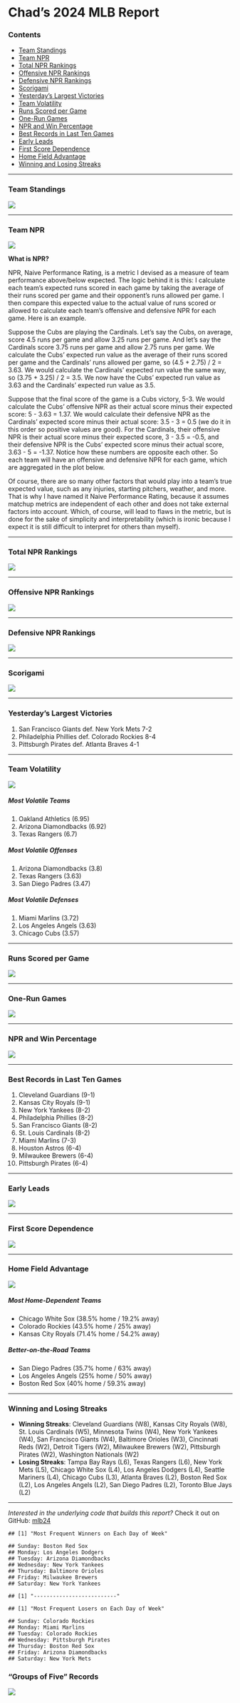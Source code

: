 Chad’s 2024 MLB Report
================

### Contents

- [Team Standings](#team-standings)
- [Team NPR](#team-npr)
- [Total NPR Rankings](#total-npr-rankings)
- [Offensive NPR Rankings](#offensive-npr-rankings)
- [Defensive NPR Rankings](#defensive-npr-rankings)
- [Scorigami](#scorigami)
- [Yesterday’s Largest Victories](#yesterdays-largest-victories)
- [Team Volatility](#team-volatility)
- [Runs Scored per Game](#runs-scored-per-game)
- [One-Run Games](#one-run-games)
- [NPR and Win Percentage](#npr-and-win-percentage)
- [Best Records in Last Ten Games](#best-records-in-last-ten-games)
- [Early Leads](#early-leads)
- [First Score Dependence](#first-score-dependence)
- [Home Field Advantage](#home-field-advantage)
- [Winning and Losing Streaks](#winning-and-losing-streaks)

------------------------------------------------------------------------

### Team Standings

![](README_files/figure-gfm/unnamed-chunk-4-1.png)<!-- -->

------------------------------------------------------------------------

### Team NPR

![](README_files/figure-gfm/unnamed-chunk-6-1.png)<!-- -->

**What is NPR?**

NPR, Naive Performance Rating, is a metric I devised as a measure of
team performance above/below expected. The logic behind it is this: I
calculate each team’s expected runs scored in each game by taking the
average of their runs scored per game and their opponent’s runs allowed
per game. I then compare this expected value to the actual value of runs
scored or allowed to calculate each team’s offensive and defensive NPR
for each game. Here is an example.

Suppose the Cubs are playing the Cardinals. Let’s say the Cubs, on
average, score 4.5 runs per game and allow 3.25 runs per game. And let’s
say the Cardinals score 3.75 runs per game and allow 2.75 runs per game.
We calculate the Cubs’ expected run value as the average of their runs
scored per game and the Cardinals’ runs allowed per game, so (4.5 +
2.75) / 2 = 3.63. We would calculate the Cardinals’ expected run value
the same way, so (3.75 + 3.25) / 2 = 3.5. We now have the Cubs’ expected
run value as 3.63 and the Cardinals’ expected run value as 3.5.

Suppose that the final score of the game is a Cubs victory, 5-3. We
would calculate the Cubs’ offensive NPR as their actual score minus
their expected score: 5 - 3.63 = 1.37. We would calculate their
defensive NPR as the Cardinals’ expected score minus their actual score:
3.5 - 3 = 0.5 (we do it in this order so positive values are good). For
the Cardinals, their offensive NPR is their actual score minus their
expected score, 3 - 3.5 = -0.5, and their defensive NPR is the Cubs’
expected score minus their actual score, 3.63 - 5 = -1.37. Notice how
these numbers are opposite each other. So each team will have an
offensive and defensive NPR for each game, which are aggregated in the
plot below.

Of course, there are so many other factors that would play into a team’s
true expected value, such as any injuries, starting pitchers, weather,
and more. That is why I have named it Naive Performance Rating, because
it assumes matchup metrics are independent of each other and does not
take external factors into account. Which, of course, will lead to flaws
in the metric, but is done for the sake of simplicity and
interpretability (which is ironic because I expect it is still difficult
to interpret for others than myself).

------------------------------------------------------------------------

### Total NPR Rankings

![](README_files/figure-gfm/unnamed-chunk-7-1.png)<!-- -->

------------------------------------------------------------------------

### Offensive NPR Rankings

![](README_files/figure-gfm/unnamed-chunk-8-1.png)<!-- -->

------------------------------------------------------------------------

### Defensive NPR Rankings

![](README_files/figure-gfm/unnamed-chunk-9-1.png)<!-- -->

------------------------------------------------------------------------

### Scorigami

![](README_files/figure-gfm/unnamed-chunk-10-1.png)<!-- -->

------------------------------------------------------------------------

### Yesterday’s Largest Victories

1.  San Francisco Giants def. New York Mets 7-2
2.  Philadelphia Phillies def. Colorado Rockies 8-4
3.  Pittsburgh Pirates def. Atlanta Braves 4-1

------------------------------------------------------------------------

### Team Volatility

![](README_files/figure-gfm/unnamed-chunk-12-1.png)<!-- -->

##### Most Volatile Teams

1.  Oakland Athletics (6.95)
2.  Arizona Diamondbacks (6.92)
3.  Texas Rangers (6.7)

##### Most Volatile Offenses

1.  Arizona Diamondbacks (3.8)
2.  Texas Rangers (3.63)
3.  San Diego Padres (3.47)

##### Most Volatile Defenses

1.  Miami Marlins (3.72)
2.  Los Angeles Angels (3.63)
3.  Chicago Cubs (3.57)

------------------------------------------------------------------------

### Runs Scored per Game

![](README_files/figure-gfm/unnamed-chunk-14-1.png)<!-- -->

------------------------------------------------------------------------

### One-Run Games

![](README_files/figure-gfm/unnamed-chunk-15-1.png)<!-- -->

------------------------------------------------------------------------

### NPR and Win Percentage

![](README_files/figure-gfm/unnamed-chunk-16-1.png)<!-- -->

------------------------------------------------------------------------

### Best Records in Last Ten Games

1.  Cleveland Guardians (9-1)
2.  Kansas City Royals (9-1)
3.  New York Yankees (8-2)
4.  Philadelphia Phillies (8-2)
5.  San Francisco Giants (8-2)
6.  St. Louis Cardinals (8-2)
7.  Miami Marlins (7-3)
8.  Houston Astros (6-4)
9.  Milwaukee Brewers (6-4)
10. Pittsburgh Pirates (6-4)

------------------------------------------------------------------------

### Early Leads

![](README_files/figure-gfm/unnamed-chunk-19-1.png)<!-- -->

------------------------------------------------------------------------

### First Score Dependence

![](README_files/figure-gfm/unnamed-chunk-20-1.png)<!-- -->

------------------------------------------------------------------------

### Home Field Advantage

![](README_files/figure-gfm/unnamed-chunk-22-1.png)<!-- -->

##### Most Home-Dependent Teams

- Chicago White Sox (38.5% home / 19.2% away)
- Colorado Rockies (43.5% home / 25% away)
- Kansas City Royals (71.4% home / 54.2% away)

##### Better-on-the-Road Teams

- San Diego Padres (35.7% home / 63% away)
- Los Angeles Angels (25% home / 50% away)
- Boston Red Sox (40% home / 59.3% away)

------------------------------------------------------------------------

### Winning and Losing Streaks

- **Winning Streaks**: Cleveland Guardians (W8), Kansas City Royals
  (W8), St. Louis Cardinals (W5), Minnesota Twins (W4), New York Yankees
  (W4), San Francisco Giants (W4), Baltimore Orioles (W3), Cincinnati
  Reds (W2), Detroit Tigers (W2), Milwaukee Brewers (W2), Pittsburgh
  Pirates (W2), Washington Nationals (W2)
- **Losing Streaks**: Tampa Bay Rays (L6), Texas Rangers (L6), New York
  Mets (L5), Chicago White Sox (L4), Los Angeles Dodgers (L4), Seattle
  Mariners (L4), Chicago Cubs (L3), Atlanta Braves (L2), Boston Red Sox
  (L2), Los Angeles Angels (L2), San Diego Padres (L2), Toronto Blue
  Jays (L2)

------------------------------------------------------------------------

*Interested in the underlying code that builds this report?* Check it
out on GitHub:
<a href="https://github.com/chadallison/mlb24" target="_blank">mlb24</a>

    ## [1] "Most Frequent Winners on Each Day of Week"

    ## Sunday: Boston Red Sox
    ## Monday: Los Angeles Dodgers
    ## Tuesday: Arizona Diamondbacks
    ## Wednesday: New York Yankees
    ## Thursday: Baltimore Orioles
    ## Friday: Milwaukee Brewers
    ## Saturday: New York Yankees

    ## [1] "--------------------------"

    ## [1] "Most Frequent Losers on Each Day of Week"

    ## Sunday: Colorado Rockies
    ## Monday: Miami Marlins
    ## Tuesday: Colorado Rockies
    ## Wednesday: Pittsburgh Pirates
    ## Thursday: Boston Red Sox
    ## Friday: Arizona Diamondbacks
    ## Saturday: New York Mets

### “Groups of Five” Records

![](README_files/figure-gfm/unnamed-chunk-26-1.png)<!-- -->
